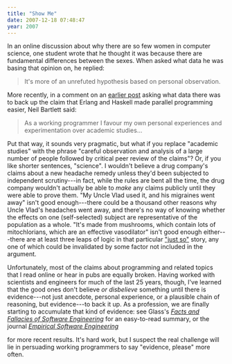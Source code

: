 ```yaml
---
title: "Show Me"
date: 2007-12-18 07:48:47
year: 2007
---
```

In an online discussion about why there are so few women in computer science, one student wrote that he thought it was because there are fundamental differences between the sexes.  When asked what data he was basing that opinion on, he replied:
<blockquote>It's more of an unrefuted hypothesis based on personal observation.</blockquote>
More recently, in a comment on an <a href="http://pyre.third-bit.com/blog/archives/1262.html">earlier post</a> asking what data there was to back up the claim that Erlang and Haskell made parallel programming easier, Neil Bartlett said:
<blockquote>As a working programmer I favour my own personal experiences and experimentation over academic studies...</blockquote>
Put that way, it sounds very pragmatic, but what if you replace "academic studies" with the phrase "careful observation and analysis of a large number of people followed by critical peer review of the claims"?  Or, if you like shorter sentences, "science".  I wouldn't believe a drug company's claims about a new headache remedy unless they'd been subjected to independent scrutiny---in fact, while the rules are bent all the time, the drug company wouldn't actually be able to <em>make</em> any claims publicly until they were able to prove them.  "My Uncle Vlad used it, and his migraines went away" isn't good enough---there could be a thousand other reasons why Uncle Vlad's headaches went away, and there's no way of knowing whether the effects on one (self-selected) subject are representative of the population as a whole.  "It's made from mushrooms, which contain lots of mitochlorians, which are an effective vasodilator" isn't good enough either---there are at least three leaps of logic in that particular <a href="http://en.wikipedia.org/wiki/Just_So_Stories">"just so"</a> story, any one of which could be invalidated by some factor not included in the argument.

Unfortunately, most of the claims about programming and related topics that I read online or hear in pubs are equally broken.  Having worked with scientists and engineers for much of the last 25 years, though, I've learned that the good ones don't believe <em>or disbelieve</em> something until there is evidence---not just anecdote, personal experience, or a plausible chain of reasoning, but evidence---to back it up.  As a profession, we are finally starting to accumulate that kind of evidence: see Glass's <a href="http://www.amazon.com/Facts-Fallacies-Software-Engineering-Development/dp/0321117425"><cite>Facts and Fallacies of Software Engineering</cite></a> for an easy-to-read summary, or the journal <a href="http://www.springerlink.com/content/100262/"><cite>Empirical Software Engineering</cite></a>

for more recent results.  It's hard work, but I suspect the real challenge will lie in persuading working programmers to say "evidence, please" more often.
